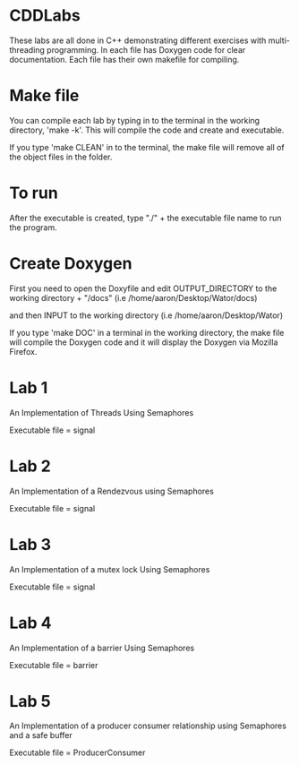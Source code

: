# CDDLabs
These labs are all done in C++ demonstrating different exercises with multi-threading programming. 
In each file has Doxygen code for clear documentation. Each file has their own makefile for compiling.

# Make file

You can compile each lab by typing in to the terminal in the working directory, 'make -k'. This will compile the code and create and executable.

If you type 'make CLEAN' in to the terminal, the make file will remove all of the object files in the folder.

# To run

After the executable is created, type "./" + the executable file name to run the program.

# Create Doxygen

First you need to open the Doxyfile and edit OUTPUT_DIRECTORY to the working directory + "/docs" (i.e /home/aaron/Desktop/Wator/docs)

and then INPUT to the working directory (i.e /home/aaron/Desktop/Wator)

If you type 'make DOC' in a terminal in the working directory, the make file will compile the Doxygen code and it will display the Doxygen via Mozilla Firefox.

# Lab 1

An Implementation of Threads Using Semaphores

Executable file = signal

# Lab 2

An Implementation of a Rendezvous using Semaphores

Executable file = signal

# Lab 3

An Implementation of a mutex lock Using Semaphores

Executable file = signal

# Lab 4

An Implementation of a barrier Using Semaphores

Executable file = barrier

# Lab 5

An Implementation of a producer consumer relationship using Semaphores and a safe buffer

Executable file = ProducerConsumer
